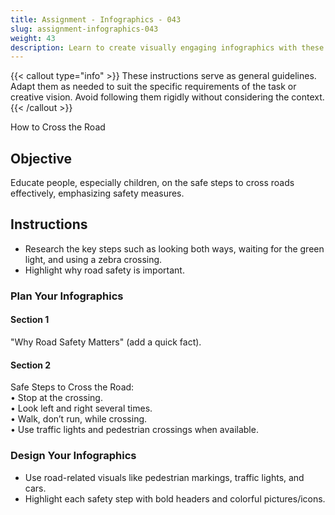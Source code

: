 ```yaml
---
title: Assignment - Infographics - 043
slug: assignment-infographics-043
weight: 43
description: Learn to create visually engaging infographics with these practical ICT assignments designed to enhance creativity, critical thinking, and digital communication skills. Perfect for mastering infographic tools and presenting complex ideas effectively.
---
```


{{< callout type="info" >}}
These instructions serve as general guidelines. Adapt them as needed to suit the specific requirements of the task or creative vision. Avoid following them rigidly without considering the context.
{{< /callout >}}


How to Cross the Road

## Objective

Educate people, especially children, on the safe steps to cross roads effectively, emphasizing safety measures.

## Instructions

- Research the key steps such as looking both ways, waiting for the green light, and using a zebra crossing.
- Highlight why road safety is important.

### Plan Your Infographics

#### Section 1

"Why Road Safety Matters" (add a quick fact).

#### Section 2

Safe Steps to Cross the Road:  
• Stop at the crossing.  
• Look left and right several times.  
• Walk, don’t run, while crossing.  
• Use traffic lights and pedestrian crossings when available.

### Design Your Infographics

- Use road-related visuals like pedestrian markings, traffic lights, and cars.
- Highlight each safety step with bold headers and colorful pictures/icons.

